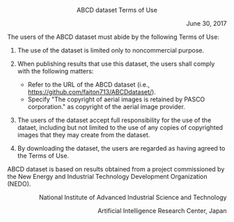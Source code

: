 <p align="center"> ABCD dataset Terms of Use </p>
<p align="right"> June 30, 2017 </p>

The users of the ABCD dataset must abide by the following Terms of Use:

1. The use of the dataset is limited only to noncommercial purpose.

1. When publishing results that use this dataset, the users shall comply with the following matters:
     * Refer to the URL of the ABCD dataset (i.e., https://github.com/faiton713/ABCDdataset/).
     * Specify "The copyright of aerial images is retained by PASCO corporation." as copyright of the aerial image provider.

1. The users of the dataset accept full responsibility for the use of the dataet, 
including but not limited to the use of any copies of copyrighted images that they may create from the dataset.

1. By downloading the dataset, the users are regarded as having agreed to the Terms of Use.

ABCD dataset is based on results obtained from a project commissioned 
by the New Energy and Industrial Technology Development Organization (NEDO). 

<p align="right"> National Institute of Advanced Industrial Science and Technology </p>
<p align="right"> Artificial Intelligence Research Center, Japan </p>
